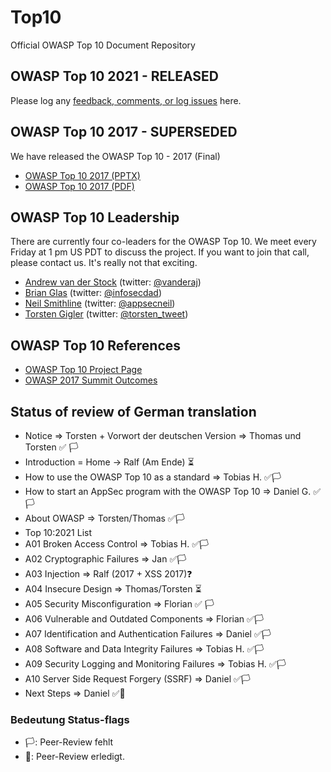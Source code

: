 # Top10

Official OWASP Top 10 Document Repository

## OWASP Top 10 2021 - RELEASED

Please log any [feedback, comments, or log issues](https://github.com/OWASP/Top10/issues) here.

## OWASP Top 10 2017 - SUPERSEDED

We have released the OWASP Top 10 - 2017 (Final)

- [OWASP Top 10 2017 (PPTX)](https://github.com/OWASP/Top10/blob/master/2017/OWASP%20Top%2010-2017%20(en).pptx)
- [OWASP Top 10 2017 (PDF)](https://github.com/OWASP/Top10/blob/master/2017/OWASP%20Top%2010-2017%20(en).pdf)

## OWASP Top 10 Leadership

There are currently four co-leaders for the OWASP Top 10. We meet every Friday at 1 pm US PDT to discuss the project. If you want to join that call, please contact us. It's really not that exciting.

- [Andrew van der Stock](mailto:vanderaj@owasp.org) (twitter: [@vanderaj](https://twitter.com/vanderaj))
- [Brian Glas](mailto:brian.glas@owasp.org) (twitter: [@infosecdad](https://twitter.com/infosecdad))
- [Neil Smithline](mailto:neil.smithline@owasp.org) (twitter: [@appsecneil](https://twitter.com/appsecneil))
- [Torsten Gigler](mailto:torsten.gigler@owasp.org) (twitter: [@torsten_tweet](https://twitter.com/torsten_tweet))

## OWASP Top 10 References

- [OWASP Top 10 Project Page](https://owasp.org/www-project-top-ten)
- [OWASP 2017 Summit Outcomes](https://owaspsummit.org/Outcomes/Owasp-Top-10-2017/Owasp-Top-10-2017.html)
 

## Status of review of German translation
- Notice => Torsten + Vorwort der deutschen Version => Thomas und Torsten :white_check_mark: 🏳️
- Introduction = Home -> Ralf (Am Ende) :hourglass_flowing_sand:
- How to use the OWASP Top 10 as a standard => Tobias H.  :white_check_mark:🏳️
- How to start an AppSec program with the OWASP Top 10 => Daniel G. :white_check_mark:🏳️
- About OWASP => Torsten/Thomas :white_check_mark::white_flag:
- Top 10:2021 List
- A01 Broken Access Control => Tobias H. :white_check_mark::white_flag:
- A02 Cryptographic Failures => Jan :white_check_mark::white_flag:
- A03 Injection => Ralf (2017 + XSS 2017):question:
- A04 Insecure Design => Thomas/Torsten :hourglass_flowing_sand:
- A05 Security Misconfiguration => Florian :white_check_mark: :white_flag:
- A06 Vulnerable and Outdated Components => Florian :white_check_mark::white_flag:
- A07 Identification and Authentication Failures => Daniel :white_check_mark::white_flag:
- A08 Software and Data Integrity Failures => Tobias H.  :white_check_mark::white_flag:
- A09 Security Logging and Monitoring Failures => Tobias H.  :white_check_mark::white_flag:
- A10 Server Side Request Forgery (SSRF) => Daniel :white_check_mark::white_flag:
- Next Steps => Daniel :white_check_mark::checkered_flag:

### Bedeutung Status-flags
- :white_flag:: Peer-Review fehlt
- :checkered_flag:: Peer-Review erledigt.

